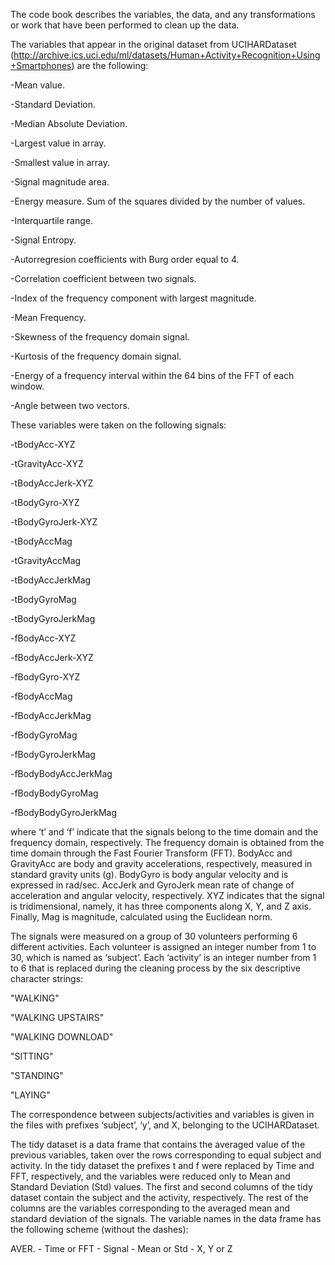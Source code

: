 The code book describes the variables, the data, and any transformations or work that have been performed to clean up the data.

The variables that appear in the original dataset from UCIHARDataset (http://archive.ics.uci.edu/ml/datasets/Human+Activity+Recognition+Using+Smartphones) are the following: 

-Mean value.

-Standard Deviation.

-Median Absolute Deviation. 

-Largest value in array.

-Smallest value in array.

-Signal magnitude area.

-Energy measure. Sum of the squares divided by the number of values. 

-Interquartile range. 

-Signal Entropy.

-Autorregresion coefficients with Burg order equal to 4.

-Correlation coefficient between two signals.

-Index of the frequency component with largest magnitude.

-Mean Frequency.

-Skewness of the frequency domain signal. 

-Kurtosis of the frequency domain signal. 

-Energy of a frequency interval within the 64 bins of the FFT of each window.

-Angle between two vectors.


These variables were taken on the following signals:

-tBodyAcc-XYZ

-tGravityAcc-XYZ

-tBodyAccJerk-XYZ

-tBodyGyro-XYZ

-tBodyGyroJerk-XYZ

-tBodyAccMag

-tGravityAccMag

-tBodyAccJerkMag

-tBodyGyroMag

-tBodyGyroJerkMag

-fBodyAcc-XYZ

-fBodyAccJerk-XYZ

-fBodyGyro-XYZ

-fBodyAccMag

-fBodyAccJerkMag

-fBodyGyroMag

-fBodyGyroJerkMag

-fBodyBodyAccJerkMag

-fBodyBodyGyroMag

-fBodyBodyGyroJerkMag

where ‘t’ and ‘f’ indicate that the signals belong to the time domain and the frequency domain, respectively. The frequency domain is obtained from the time domain through the 
Fast Fourier Transform (FFT). BodyAcc and GravityAcc are body and gravity accelerations, respectively, measured in standard gravity units (g). BodyGyro is body angular velocity 
and is expressed in rad/sec. AccJerk and GyroJerk mean rate of change of acceleration and angular velocity, respectively. XYZ indicates that the signal is tridimensional, namely, 
it has three components along X, Y, and Z axis. Finally, Mag is magnitude, calculated using the Euclidean norm.

The signals were measured on a group of 30 volunteers performing 6 different activities. Each volunteer is assigned an integer number from 1 to 30, which is named as ‘subject’. 
Each ‘activity’ is an integer number from 1 to 6 that is replaced during the cleaning process by the six descriptive character strings:

"WALKING"

"WALKING UPSTAIRS"

"WALKING DOWNLOAD"

"SITTING"

"STANDING"

"LAYING"

The correspondence between subjects/activities and 
variables is given in the files with prefixes ‘subject’, ‘y’, and X, belonging to the UCIHARDataset.  

The tidy dataset is a data frame that contains the averaged value of the previous variables, taken over the rows corresponding to equal subject and activity. In the tidy dataset 
the prefixes t and f were replaced by Time and FFT, respectively, and the variables were reduced only to Mean and Standard Deviation (Std) values. The first and second columns of 
the tidy dataset contain the subject and the activity, respectively. The rest of the columns are the variables corresponding to the averaged mean and standard deviation of the 
signals. The variable names in the data frame has the following scheme (without the dashes):

AVER. - Time or FFT  -  Signal  -  Mean or Std  -  X, Y or Z
















 






























